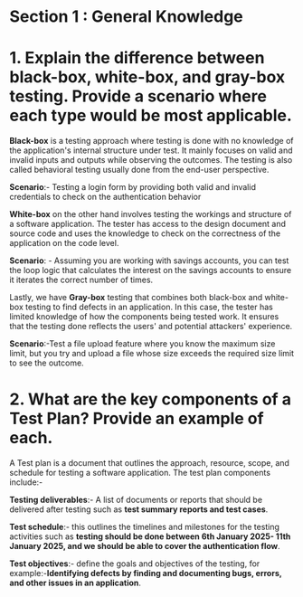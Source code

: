 # Section 1 : General Knowledge

# 1. Explain the difference between black-box, white-box, and gray-box testing. Provide a scenario where each type would be most applicable. 

**Black-box** is a testing approach where testing is done with no knowledge of the application's internal structure under test. It mainly focuses on valid and invalid inputs and outputs while observing the outcomes. The testing is also called behavioral testing usually done from the end-user perspective. 

**Scenario**:-  Testing a login form by providing both valid and invalid credentials to check on the authentication behavior

**White-box** on the other hand involves testing the workings and structure of a software application. The tester has access to the design document and source code and uses the knowledge to check on the correctness of the application on the code level.

**Scenario**: - Assuming you are working with savings accounts, you can test the loop logic that calculates the interest on the savings accounts to ensure it iterates the correct number of times.

Lastly, we have **Gray-box** testing that combines both black-box and white-box testing to find defects in an application. In this case, the tester has limited knowledge of how the components being tested work. It ensures that the testing done reflects the users' and potential attackers' experience.

**Scenario**:-Test a file upload feature where you know the maximum size limit, but you try and upload a file whose size exceeds the required size limit to see the outcome.

# 2. What are the key components of a Test Plan? Provide an example of each. 

A Test plan is a document that outlines the approach, resource, scope, and schedule for testing a software application. The test plan components include:- 

**Testing deliverables**:- A list of documents or reports that should be delivered after testing such as **test summary reports and test cases**.

**Test schedule**:- this outlines the timelines and milestones for the testing activities such as **testing should be done between 6th January 2025- 11th January 2025, and we should be able to cover the authentication flow**.

**Test objectives**:- define the goals and objectives of the testing, for example:-**Identifying defects by finding and documenting bugs, errors, and other issues in an application**.




